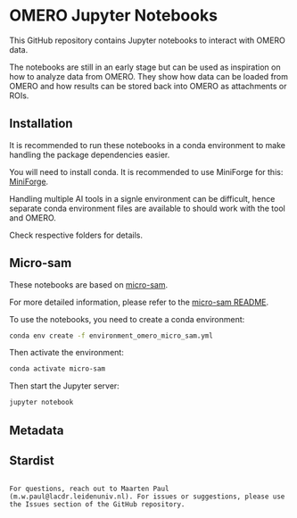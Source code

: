 # OMERO Jupyter Notebooks

This GitHub repository contains Jupyter notebooks to interact with OMERO data.


The notebooks are still in an early stage but can be used as inspiration on how to analyze data from OMERO. They show how data can be loaded from OMERO and how results can be stored back into OMERO as attachments or ROIs.

## Installation

It is recommended to run these notebooks in a conda environment to make handling the package dependencies easier.

You will need to install conda. It is recommended to use MiniForge for this: [MiniForge](https://github.com/conda-forge/miniforge).

Handling multiple AI tools in a signle environment can be difficult, 
hence separate conda environment files are available to should work with the tool and OMERO.

Check respective folders for details.
## Micro-sam
These notebooks are based on [micro-sam](https://github.com/computational-cell-analytics/micro-sam).

For more detailed information, please refer to the [micro-sam README](../microsam/README.md).

To use the notebooks, you need to create a conda environment:

```sh
conda env create -f environment_omero_micro_sam.yml
```

Then activate the environment:

```sh
conda activate micro-sam
```

Then start the Jupyter server:

```sh
jupyter notebook
```
## Metadata


## Stardist


```

For questions, reach out to Maarten Paul (m.w.paul@lacdr.leidenuniv.nl). For issues or suggestions, please use the Issues section of the GitHub repository.
